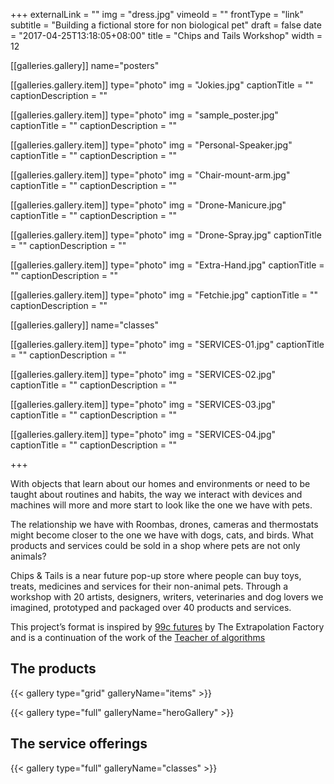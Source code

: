 +++
externalLink = ""
img = "dress.jpg"
vimeoId = ""
frontType = "link"
subtitle = "Building a fictional store for non biological pet"
draft = false
date = "2017-04-25T13:18:05+08:00"
title = "Chips and Tails Workshop"
width = 12

[[galleries.gallery]]
  name="posters"

  [[galleries.gallery.item]]
  type="photo"
  img = "Jokies.jpg"
  captionTitle = ""
  captionDescription = ""

  [[galleries.gallery.item]]
  type="photo"
  img = "sample_poster.jpg"
  captionTitle = ""
  captionDescription = ""

  [[galleries.gallery.item]]
  type="photo"
  img = "Personal-Speaker.jpg"
  captionTitle = ""
  captionDescription = ""

  [[galleries.gallery.item]]
  type="photo"
  img = "Chair-mount-arm.jpg"
  captionTitle = ""
  captionDescription = ""

  [[galleries.gallery.item]]
  type="photo"
  img = "Drone-Manicure.jpg"
  captionTitle = ""
  captionDescription = ""

  [[galleries.gallery.item]]
  type="photo"
  img = "Drone-Spray.jpg"
  captionTitle = ""
  captionDescription = ""

  [[galleries.gallery.item]]
  type="photo"
  img = "Extra-Hand.jpg"
  captionTitle = ""
  captionDescription = ""

  [[galleries.gallery.item]]
  type="photo"
  img = "Fetchie.jpg"
  captionTitle = ""
  captionDescription = ""

[[galleries.gallery]]
  name="classes"

  [[galleries.gallery.item]]
  type="photo"
  img = "SERVICES-01.jpg"
  captionTitle = ""
  captionDescription = ""

  [[galleries.gallery.item]]
  type="photo"
  img = "SERVICES-02.jpg"
  captionTitle = ""
  captionDescription = ""

  [[galleries.gallery.item]]
  type="photo"
  img = "SERVICES-03.jpg"
  captionTitle = ""
  captionDescription = ""

  [[galleries.gallery.item]]
  type="photo"
  img = "SERVICES-04.jpg"
  captionTitle = ""
  captionDescription = ""

+++

With objects that learn about our homes and environments or need to be taught about routines and habits, the way we interact with devices and machines will more and more start to look like the one we have with pets.

The relationship we have with Roombas, drones, cameras and thermostats might become closer to the one we have with dogs, cats, and birds. What products and services could be sold in a shop where pets are not only animals?

Chips & Tails is a near future pop-up store where people can buy toys, treats, medicines and services for their non-animal pets.  Through a workshop with 20 artists, designers, writers, veterinaries and dog lovers we imagined, prototyped and packaged over 40 products and services.

This project’s format is inspired by [99c futures](http://www.extrapolationfactory.com/99-FUTURES) by The Extrapolation Factory and is a continuation of the work of the [Teacher of algorithms](https://vimeo.com/125768041)

<!-- Posters made by [Henry Hu](https://dribbble.com/henryhu) -->

## The products

{{< gallery type="grid" galleryName="items" >}}

{{< gallery type="full" galleryName="heroGallery" >}}

<!-- {{< gallery type="grid" galleryName="posters" >}} -->

## The service offerings

{{< gallery type="full" galleryName="classes" >}}
